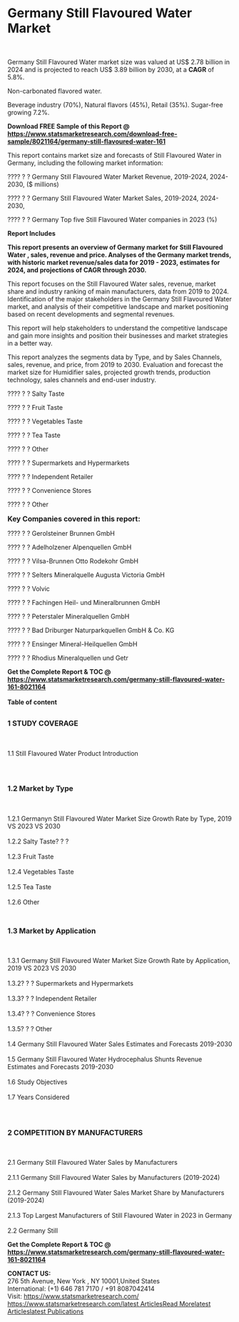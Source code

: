 <h1>Germany Still Flavoured Water Market</h1><br/><p>Germany Still Flavoured Water market size was valued at US$ 2.78 billion in 2024 and is projected to reach US$ 3.89 billion by 2030, at a <strong>CAGR</strong> of 5.8%.</p><p>Non-carbonated flavored water.</p><p>Beverage industry (70%), Natural flavors (45%), Retail (35%). Sugar-free growing 7.2%.</p><p><strong>Download FREE Sample of this Report @ <a href="https://www.statsmarketresearch.com/download-free-sample/8021164/germany-still-flavoured-water-161">https://www.statsmarketresearch.com/download-free-sample/8021164/germany-still-flavoured-water-161</a></strong></p><p>This report contains market size and forecasts of Still Flavoured Water in Germany, including the following market information:</p><p>???? ? ? Germany Still Flavoured Water Market Revenue, 2019-2024, 2024-2030, ($ millions)</p><p>???? ? ? Germany Still Flavoured Water Market Sales, 2019-2024, 2024-2030,</p><p>???? ? ? Germany Top five Still Flavoured Water companies in 2023 (%)</p><p><strong>Report Includes</strong></p><p><strong>This report presents an overview of Germany market for Still Flavoured Water , sales, revenue and price. Analyses of the Germany market trends, with historic market revenue/sales data for 2019 - 2023, estimates for 2024, and projections of <strong>CAGR</strong> through 2030.</strong></p><p>This report focuses on the Still Flavoured Water sales, revenue, market share and industry ranking of main manufacturers, data from 2019 to 2024. Identification of the major stakeholders in the Germany Still Flavoured Water market, and analysis of their competitive landscape and market positioning based on recent developments and segmental revenues.</p><p>This report will help stakeholders to understand the competitive landscape and gain more insights and position their businesses and market strategies in a better way.</p><p>This report analyzes the segments data by Type, and by Sales Channels, sales, revenue, and price, from 2019 to 2030. Evaluation and forecast the market size for Humidifier sales, projected growth trends, production technology, sales channels and end-user industry.</p><p>???? ? ? Salty Taste</p><p>???? ? ? Fruit Taste</p><p>???? ? ? Vegetables Taste</p><p>???? ? ? Tea Taste</p><p>???? ? ? Other</p><p>???? ? ? Supermarkets and Hypermarkets</p><p>???? ? ? Independent Retailer</p><p>???? ? ? Convenience Stores</p><p>???? ? ? Other</p><p><span style="font-size:16px"><strong>Key Companies covered in this report:</strong></span></p><p>???? ? ? Gerolsteiner Brunnen GmbH</p><p>???? ? ? Adelholzener Alpenquellen GmbH</p><p>???? ? ? Vilsa-Brunnen Otto Rodekohr GmbH</p><p>???? ? ? Selters Mineralquelle Augusta Victoria GmbH</p><p>???? ? ? Volvic</p><p>???? ? ? Fachingen Heil- und Mineralbrunnen GmbH</p><p>???? ? ? Peterstaler Mineralquellen GmbH</p><p>???? ? ? Bad Driburger Naturparkquellen GmbH & Co. KG</p><p>???? ? ? Ensinger Mineral-Heilquellen GmbH</p><p>???? ? ? Rhodius Mineralquellen und Getr</p><div><b>Get the Complete Report & TOC @ <a href="https://www.statsmarketresearch.com/germany-still-flavoured-water-161-8021164">https://www.statsmarketresearch.com/germany-still-flavoured-water-161-8021164</a></b></div><br><b>Table of content</b><p><h2><span style="font-size:16px"><strong>1 STUDY COVERAGE</strong></span></h2><br /><p>1.1 Still Flavoured Water Product Introduction</p><br /><h2><span style="font-size:16px"><strong>1.2 Market by Type</strong></span></h2><br /><p>1.2.1 Germanyn Still Flavoured Water Market Size Growth Rate by Type, 2019 VS 2023 VS 2030<br /><br />1.2.2 Salty Taste? ? ? <br /><br />1.2.3 Fruit Taste<br /><br />1.2.4 Vegetables Taste<br /><br />1.2.5 Tea Taste<br /><br />1.2.6 Other<br /><br /><h2><span style="font-size:16px"><strong>1.3 Market by Application</strong></span></h2><br /><p>1.3.1 Germany Still Flavoured Water Market Size Growth Rate by Application, 2019 VS 2023 VS 2030<br /><br />1.3.2? ? ? Supermarkets and Hypermarkets<br /><br />1.3.3? ? ? Independent Retailer<br /><br />1.3.4? ? ? Convenience Stores<br /><br />1.3.5? ? ? Other<br /><br />1.4 Germany Still Flavoured Water Sales Estimates and Forecasts 2019-2030<br /><br />1.5 Germany Still Flavoured Water Hydrocephalus Shunts Revenue Estimates and Forecasts 2019-2030<br /><br />1.6 Study Objectives<br /><br />1.7 Years Considered</p><br /><h2><span style="font-size:16px"><strong>2 COMPETITION BY MANUFACTURERS</strong></span></h2><br /><p>2.1 Germany Still Flavoured Water Sales by Manufacturers<br /><br />2.1.1 Germany Still Flavoured Water Sales by Manufacturers (2019-2024)<br /><br />2.1.2 Germany Still Flavoured Water Sales Market Share by Manufacturers (2019-2024)<br /><br />2.1.3 Top Largest Manufacturers of Still Flavoured Water in 2023 in Germany<br /><br />2.2 Germany Still<br><div><b>Get the Complete Report & TOC @ <a href="https://www.statsmarketresearch.com/germany-still-flavoured-water-161-8021164">https://www.statsmarketresearch.com/germany-still-flavoured-water-161-8021164</a></b></div></p> <b>CONTACT US:</b><br>276 5th Avenue, New York , NY 10001,United States<br>International: (+1) 646 781 7170 / +91 8087042414<br>Visit: <a href="https://www.statsmarketresearch.com/">https://www.statsmarketresearch.com/</a><br><a href="https://gyeongbokgung.com">https://www.statsmarketresearch.com/</a><a href="https://hallyeomaritime.com">latest Articles</a><a href="https://jingwansa.com">Read More</a><a href=https://nguoiviet.jp/">latest Articles</a><a href="https://www.intelmarketresearch.com/">latest Publications</a>